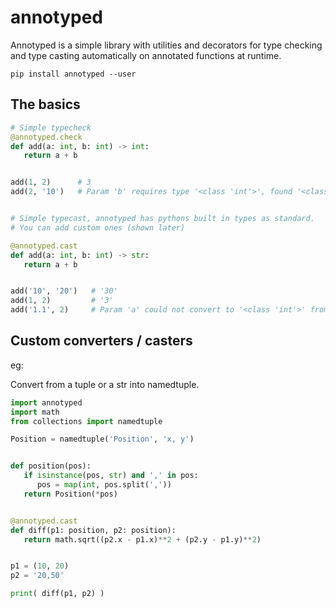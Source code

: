 # annotyped


Annotyped is a simple library with utilities and decorators for type checking and type casting automatically
on annotated functions at runtime.


`pip install annotyped --user`



## The basics

```py
# Simple typecheck
@annotyped.check
def add(a: int, b: int) -> int:
   return a + b


add(1, 2)      # 3
add(2, '10')   # Param 'b' requires type '<class 'int'>', found '<class 'str'>': '10'


# Simple typecast, annotyped has pythons built in types as standard.
# You can add custom ones (shown later)

@annotyped.cast
def add(a: int, b: int) -> str:
   return a + b


add('10', '20')   # '30'
add(1, 2)         # '3'
add('1.1', 2)     # Param 'a' could not convert to '<class 'int'>' from '<class 'str'>': invalid literal for int() with base 10: '1.1'
```

## Custom converters / casters

eg:

Convert from a tuple or a str into namedtuple.


```py
import annotyped                                         
import math                                              
from collections import namedtuple                       

Position = namedtuple('Position', 'x, y')                


def position(pos):
   if isinstance(pos, str) and ',' in pos:
      pos = map(int, pos.split(','))
   return Position(*pos)


@annotyped.cast
def diff(p1: position, p2: position):                    
   return math.sqrt((p2.x - p1.x)**2 + (p2.y - p1.y)**2)


p1 = (10, 20)
p2 = '20,50'

print( diff(p1, p2) )
```
